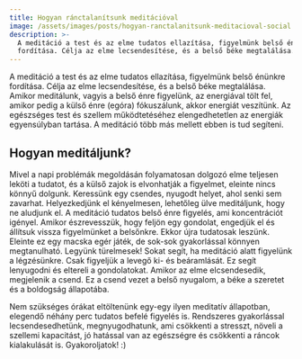 ```yaml
---
title: Hogyan ránctalanítsunk meditációval
image: /assets/images/posts/hogyan-ranctalanitsunk-meditacioval-social.jpg
description: >-
  A meditáció a test és az elme tudatos ellazítása, figyelmünk belső énünkre
  fordítása. Célja az elme lecsendesítése, és a belső béke megtalálása.
---
```


A meditáció a test és az elme tudatos ellazítása, figyelmünk belső énünkre
fordítása. Célja az elme lecsendesítése, és a belső béke megtalálása. Amikor
meditálunk, vagyis a belső énre figyelünk, az energiával tölt fel, amikor pedig
a külső énre (egóra) fókuszálunk, akkor energiát veszítünk. Az egészséges test
és szellem működtetéséhez elengedhetetlen az energiák egyensúlyban tartása. A
meditáció több más mellett ebben is tud segíteni.

## Hogyan meditáljunk?

Mivel a napi problémák megoldásán folyamatosan dolgozó elme teljesen leköti a
tudatot, és a külső zajok is elvonhatják a figyelmet, eleinte nincs könnyű
dolgunk. Keressünk egy csendes, nyugodt helyet, ahol senki sem zavarhat.
Helyezkedjünk el kényelmesen, lehetőleg ülve meditáljunk, hogy ne aludjunk el. A
meditáció tudatos belső énre figyelés, ami koncentrációt igényel. Amikor
észrevesszük, hogy feljön egy gondolat, engedjük el és állítsuk vissza
figyelmünket a belsőnkre. Ekkor újra tudatosak leszünk. Eleinte ez egy macska
egér játék, de sok-sok gyakorlással könnyen megtanulható. Legyünk türelmesek!
Sokat segít, ha meditáció alatt figyelünk a légzésünkre. Csak figyeljük a levegő
ki- és beáramlását. Ez segít lenyugodni és eltereli a gondolatokat. Amikor az
elme elcsendesedik, megjelenik a csend. Ez a csend vezet a belső nyugalom, a
béke a szeretet és a boldogság állapotába.

Nem szükséges órákat eltöltenünk egy-egy ilyen meditatív állapotban, elegendő
néhány perc tudatos befelé figyelés is. Rendszeres gyakorlással
lecsendesedhetünk, megnyugodhatunk, ami csökkenti a stresszt, növeli a szellemi
kapacitást, jó hatással van az egészségre és csökkenti a ráncok kialakulását is.
Gyakoroljatok! :)


